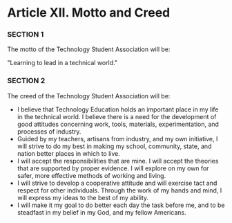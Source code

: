 # Article XII. Motto and Creed

### SECTION 1

The motto of the Technology Student Association will be:

"Learning to lead in a technical world."

### SECTION 2

The creed of the Technology Student Association will be:

* I believe that Technology Education holds an important place in my life in the technical world. I believe there is a need for the development of good attitudes concerning work, tools, materials, experimentation, and processes of industry.
* Guided by my teachers, artisans from industry, and my own initiative, I will strive to do my best in making my school, community, state, and nation better places in which to live.
* I will accept the responsibilities that are mine. I will accept the theories that are supported by proper evidence. I will explore on my own for safer, more effective methods of working and living.
* I will strive to develop a cooperative attitude and will exercise tact and respect for other individuals. Through the work of my hands and mind, I will express my ideas to the best of my ability.
* I will make it my goal to do better each day the task before me, and to be steadfast in my belief in my God, and my fellow Americans.

